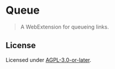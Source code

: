 # Queue

> A WebExtension for queueing links.

## License

Licensed under [AGPL-3.0-or-later](https://github.com/Holllo/queue/blob/main/LICENSE).
